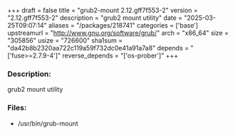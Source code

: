 +++
draft = false
title = "grub2-mount 2.12.gff7f553-2"
version = "2.12.gff7f553-2"
description = "grub2 mount utility"
date = "2025-03-25T09:07:14"
aliases = "/packages/218741"
categories = ['base']
upstreamurl = "http://www.gnu.org/software/grub/"
arch = "x86_64"
size = "305856"
usize = "726600"
sha1sum = "da42b8b2320aa722c119a59f732dc0e41a91a7a8"
depends = "['fuse>=2.7.9-4']"
reverse_depends = "['os-prober']"
+++
### Description: 
grub2 mount utility

### Files: 
* /usr/bin/grub-mount
